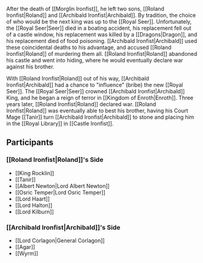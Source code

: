 
After the death of [[Morglin Ironfist]], he left two sons, [[Roland Ironfist|Roland]] and [[Archibald Ironfist|Archibald]]. By tradition, the choice of who would be the next king was up to the [[Royal Seer]]. Unfortunately, the [[Royal Seer|Seer]] died in a boating accident, his replacement fell out of a castle window, his replacement was killed by a [[Dragons|Dragon]], and his replacement died of food poisoning. [[Archibald Ironfist|Archibald]] used these coincidental deaths to his advantage, and accused [[Roland Ironfist|Roland]] of murdering them all. [[Roland Ironfist|Roland]] abandoned his castle and went into hiding, where he would eventually declare war against his brother.

With [[Roland Ironfist|Roland]] out of his way, [[Archibald Ironfist|Archibald]] had a chance to "influence" (bribe) the new [[Royal Seer]]. The [[Royal Seer|Seer]] crowned [[Archibald Ironfist|Archibald]] King, and he began a reign of terror in [[Kingdom of Enroth|Enroth]]. Three years later, [[Roland Ironfist|Roland]] declared war. [[Roland Ironfist|Roland]] was eventually able to best his brother, having his Court Mage [[Tanir]] turn [[Archibald Ironfist|Archibald]] to stone and placing him in the [[Royal Library]] in [[Castle Ironfist]].
## Participants
### [[Roland Ironfist|Roland]]'s Side
* [[King Rocklin]]
* [[Tanir]]
* [[Albert Newton|Lord Albert Newton]]
* [[Osric Temper|Lord Osric Temper]]
* [[Lord Haart]]
* [[Lord Halton]]
* [[Lord Kilburn]]
### [[Archibald Ironfist|Archibald]]'s Side
* [[Lord Corlagon|General Corlagon]]
* [[Agar]]
* [[Wyrm]]

